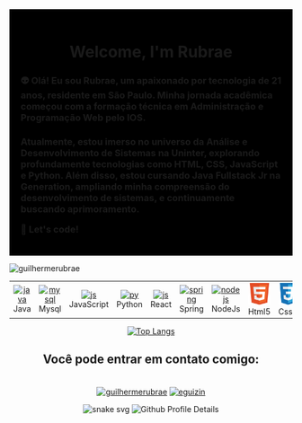 <div align="center" style="background-color: black; padding: 20px;">
 
 <h1>Welcome, I'm Rubrae <a href="https://github.com/guilhermerubrae"></a></h1>
 <h3 align="left">
👽 Olá! Eu sou Rubrae, um apaixonado por tecnologia de 21 anos, residente em São Paulo. Minha jornada acadêmica começou com a formação técnica em Administração e Programação Web pelo IOS.
</h3>
<h3 align="left">
Atualmente, estou imerso no universo da Análise e Desenvolvimento de Sistemas na Uninter, explorando profundamente tecnologias como HTML, CSS, JavaScript e Python. Além disso, estou cursando Java Fullstack Jr na Generation, ampliando minha compreensão do desenvolvimento de sistemas, e continuamente buscando aprimoramento.

🚀 Let's code!
</h3>
</div>

<p align="left"> <img src="https://komarev.com/ghpvc/?username=guilhermerubrae&label=Profile%20views&color=0e75b6&style=flat" alt="guilhermerubrae" /> </p>

  <table>
    <tr>
     <td align="center" width="96">
       <a href="https://www.mongodb.com/" target="_blank"> <img src="https://techstack-generator.vercel.app/java-icon.svg" alt="java" width="40" height="40"/> </a>
       <br>Java</br>
    </td>
    <td align="center" width="96">
       <a href="sql" target="_blank"> <img src="https://techstack-generator.vercel.app/mysql-icon.svg" alt="mysql" width="40" height="40"/> </a>
       <br>Mysql</br>
    </td>
    <td align="center" width="96">
       <a href="js" target="_blank"> <img src="https://techstack-generator.vercel.app/js-icon.svg" alt="js" width="40" height="40"/> </a>
       <br>JavaScript</br>
    </td>
    <td align="center" width="96">
       <a href="js" target="_blank"> <img src="https://techstack-generator.vercel.app/python-icon.svg" alt="py" width="40" height="40"/> </a>
       <br>Python</br>
    </td>
    <td align="center" width="96">
       <a href="js" target="_blank"> <img src="https://techstack-generator.vercel.app/react-icon.svg" alt="js" width="40" height="40"/> </a>
       <br>React</br>
    </td>
    <td align="center" width="96">
       <a href="js" target="_blank"> <img src="https://cdn.jsdelivr.net/gh/devicons/devicon/icons/spring/spring-original.svg" alt="spring" width="40" height="40"/> </a>
       <br>Spring</br>
    </td>
    <td align="center" width="96">
       <a href="noded" target="_blank"> <img src="https://cdn.jsdelivr.net/gh/devicons/devicon/icons/nodejs/nodejs-plain.svg" alt="nodejs" width="40" height="40"/> </a>
       <br>NodeJs</br>
    </td>
    <td align="center" width="96">
       <a href="js" target="_blank"> <img src="https://raw.githubusercontent.com/devicons/devicon/master/icons/html5/html5-original.svg" alt="html" width="40" height="40"/> </a>
       <br>Html5</br>
    </td>
    <td align="center" width="96">
       <a href="css" target="_blank"> <img src="https://raw.githubusercontent.com/devicons/devicon/master/icons/css3/css3-original.svg" alt="css" width="40" height="40"/> </a>
       <br>Css3</br>
    </td>
    <td align="center" width="96">
       <a href="figma" target="_blank"> <img src="https://cdn.jsdelivr.net/gh/devicons/devicon/icons/figma/figma-original.svg" alt="figma" width="40" height="40"/> </a>
       <br>Figma</br>
    </td>
    <td align="center" width="96">
       <a href="git" target="_blank"> <img src="https://cdn.jsdelivr.net/gh/devicons/devicon/icons/git/git-original.svg" alt="git" width="40" height="40"/> </a>
       <br>Git</br>
    </td>
    <td align="center" width="96">
       <a href="git" target="_blank"> <img src="https://techstack-generator.vercel.app/github-icon.svg" alt="icon" width="40" height="40"/> </a>
       <br>GitHub</br>
    </td>
   </tr>
  </table>
</div> 

<div align="center"> 
 
  [![Top Langs](https://github-readme-stats.vercel.app/api/top-langs/?username=guilhermerubrae&layout=donut&theme=white)]()
 
</div> 

<div align="center"> 
 <h2>Você pode entrar em contato comigo: </h2><br>
 <a href="https://linkedin.com/in/guilhermerubrae" target="blank"><img align="center" src="https://raw.githubusercontent.com/rahuldkjain/github-profile-readme-generator/master/src/images/icons/Social/linked-in-alt.svg" alt="guilhermerubrae" height="30" width="40" /></a>
<a href="https://instagram.com/eguizin" target="blank"><img align="center" src="https://raw.githubusercontent.com/rahuldkjain/github-profile-readme-generator/master/src/images/icons/Social/instagram.svg" alt="eguizin" height="30" width="40" /></a><br>

</div>

<div align="center">
 
   ![snake svg](https://github.com/guilhermerubrae/GuilhermeRubrae/blob/output/github-contribution-grid-snake-dark.svg)
   ![Github Profile Details](https://github-profile-summary-cards.vercel.app/api/cards/profile-details?username=guilhermerubrae&theme=github_dark) 
   
</div>

